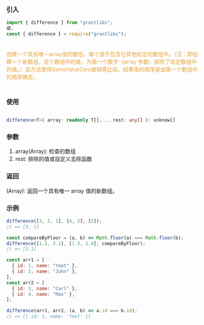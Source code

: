 ### 引入

```js
import { difference } from "grantlibs";
或;
const { difference } = require("grantlibs");
```

<div style="color: #E6A23C; fontSize: 18px; padding: 20px 0">
  创建一个具有唯一array值的数组，每个值不包含在其他给定的数组中。（注：即创建一个新数组，这个数组中的值，为第一个数字（array 参数）排除了给定数组中的值。）该方法使用SameValueZero做相等比较。结果值的顺序是由第一个数组中的顺序确定。
</div>

### 使用

```ts

difference<T>( array: readonly T[], ...rest: any[] ): unknow[]

```

### 参数

1. array(Array): 检查的数组
2. rest: 排除的值或自定义去除函数

### 返回

(Array): 返回一个具有唯一 array 值的新数组。

### 示例

```js
difference([3, 2, 1], [4, 2], [5]);
// => [3, 1]

const compareByFloor = (a, b) => Math.floor(a) === Math.floor(b);
difference([1.2, 3.1], [1.3, 2.4], compareByFloor);
// => [3.1]

const arr1 = [
  { id: 1, name: "Yeet" },
  { id: 3, name: "John" },
];
const arr2 = [
  { id: 3, name: "Carl" },
  { id: 4, name: "Max" },
];

difference(arr1, arr2, (a, b) => a.id === b.id);
// => [{ id: 1, name: 'Yeet' }]
```
